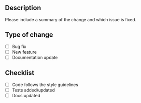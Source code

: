 ## Description

Please include a summary of the change and which issue is fixed.

## Type of change

- [ ] Bug fix
- [ ] New feature
- [ ] Documentation update

## Checklist

- [ ] Code follows the style guidelines
- [ ] Tests added/updated
- [ ] Docs updated
